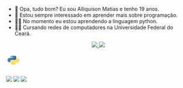 - 👋 Opa, tudo bom? Eu sou Alliquison Matias e tenho 19 anos.
- 👀 Estou sempre interessado em aprender mais sobre programação.
- 🧑‍💻 No momento eu estou aprendendo a linguagem python.
- 🧑‍🎓 Cursando redes de computadores na Universidade Federal do Ceará.

<div align="center">
  <a href="https://github.com/Ally-Matias">
  <img height="180em" src="https://github-readme-stats.vercel.app/api?username=Ally-Matias&show_icons=true&theme=gotham&include_all_commits=true&count_private=true"/>
  <img height="180em" src="https://github-readme-stats.vercel.app/api/top-langs/?username=Ally-Matias&layout=compact&langs_count=7&theme=gotham"/>
</div>
<div style="display: inline_block"><br>
  <img align="center" alt="Ally-Python" height="30" width="40" src="https://raw.githubusercontent.com/devicons/devicon/master/icons/python/python-original.svg">
  </div>

  ##

<div> 
  <a href="https://instagram.com/ally_matiias" target="_blank"><img src="https://img.shields.io/badge/-Instagram-%23E4405F?style=for-the-badge&logo=instagram&logoColor=white" target="_blank"></a>
  <a href = "mailto:allyquison.matias@gmail.com"><img src="https://img.shields.io/badge/-Gmail-%23333?style=for-the-badge&logo=gmail&logoColor=white" target="_blank"></a>
  <a href="https://www.linkedin.com/in/alliquison-matias-519092206" target="_blank"><img src="https://img.shields.io/badge/-LinkedIn-%230077B5?style=for-the-badge&logo=linkedin&logoColor=white" target="_blank"></a> 
</div>

